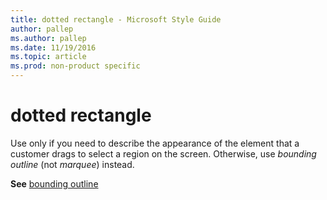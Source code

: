 ```yaml
---
title: dotted rectangle - Microsoft Style Guide
author: pallep
ms.author: pallep
ms.date: 11/19/2016
ms.topic: article
ms.prod: non-product specific
---
```


# dotted rectangle

Use
only if you need to describe the appearance of the element that a
customer drags to select a region on the screen. Otherwise, use *bounding outline* (not *marquee*) instead.

**See** [bounding outline](/style-guide/a-z-word-list-term-collections/b/bounding-outline)
